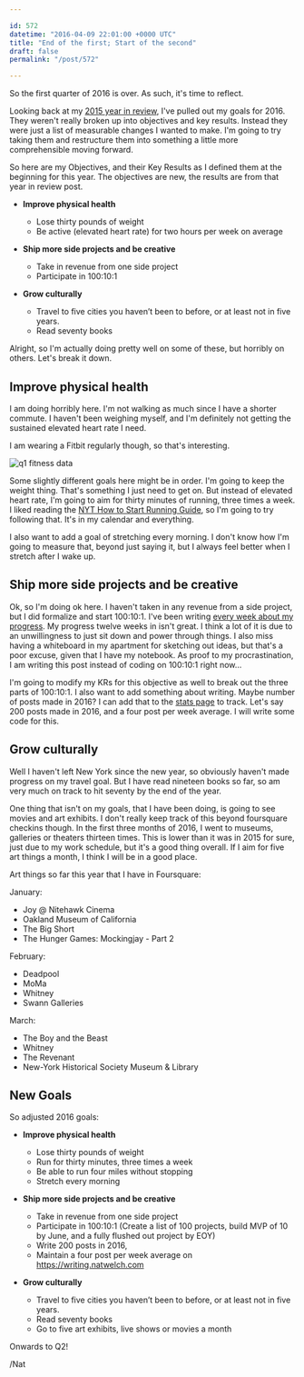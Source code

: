 ```yaml
---

id: 572
datetime: "2016-04-09 22:01:00 +0000 UTC"
title: "End of the first; Start of the second"
draft: false
permalink: "/post/572"

---
```


So the first quarter of 2016 is over. As such, it's time to reflect. 

Looking back at my [2015 year in review](https://writing.natwelch.com/post/531), I've pulled out my goals for 2016. They weren't really broken up into objectives and key results. Instead they were just a list of measurable changes I wanted to make. I'm going to try taking them and restructure them into something a little more comprehensible moving forward.

So here are my Objectives, and their Key Results as I defined them at the beginning for this year. The objectives are new, the results are from that year in review post.

 - **Improve physical health**
   - Lose thirty pounds of weight
   - Be active (elevated heart rate) for two hours per week on average

 - **Ship more side projects and be creative**
   - Take in revenue from one side project
   - Participate in 100:10:1

 - **Grow culturally**
   - Travel to five cities you haven’t been to before, or at least not in five years.
   - Read seventy books

Alright, so I'm actually doing pretty well on some of these, but horribly on others. Let's break it down. 

## Improve physical health

I am doing horribly here. I'm not walking as much since I have a shorter commute. I haven't been weighing myself, and I'm definitely not getting the sustained elevated heart rate I need.

I am wearing a Fitbit regularly though, so that's interesting.

![q1 fitness data](http://cl.natw.me/fekQ/d)

Some slightly different goals here might be in order. I'm going to keep the weight thing. That's something I just need to get on. But instead of elevated heart rate, I'm going to aim for thirty minutes of running, three times a week. I liked reading the [NYT How to Start Running Guide](http://www.nytimes.com/well/guides/how-to-start-running), so I'm going to try following that. It's in my calendar and everything.

I also want to add a goal of stretching every morning. I don't know how I'm going to measure that, beyond just saying it, but I always feel better when I stretch after I wake up.

## Ship more side projects and be creative

Ok, so I'm doing ok here. I haven't taken in any revenue from a side project, but I did formalize and start 100:10:1. I've been writing [every week about my progress](https://writing.natwelch.com/tags/tenbysix). My progress twelve weeks in isn't great. I think a lot of it is due to an unwillingness to just sit down and power through things. I also miss having a whiteboard in my apartment for sketching out ideas, but that's a poor excuse, given that I have my notebook. As proof to my procrastination, I am writing this post instead of coding on 100:10:1 right now...

I'm going to modify my KRs for this objective as well to break out the three parts of 100:10:1. I also want to add something about writing. Maybe number of posts made in 2016? I can add that to the [stats page](https://writing.natwelch.com/stats) to track. Let's say 200 posts made in 2016, and a four post per week average. I will write some code for this.
 
## Grow culturally

Well I haven't left New York since the new year, so obviously haven't made progress on my travel goal. But I have read nineteen books so far, so am very much on track to hit seventy by the end of the year.

One thing that isn't on my goals, that I have been doing, is going to see movies and art exhibits. I don't really keep track of this beyond foursquare checkins though. In the first three months of 2016, I went to museums, galleries or theaters thirteen times. This is lower than it was in 2015 for sure, just due to my work schedule, but it's a good thing overall. If I aim for five art things a month, I think I will be in a good place.

Art things so far this year that I have in Foursquare:

January:

 - Joy @ Nitehawk Cinema
 - Oakland Museum of California
 - The Big Short
 - The Hunger Games: Mockingjay - Part 2

February:

 - Deadpool
 - MoMa
 - Whitney
 - Swann Galleries

March:

 - The Boy and the Beast
 - Whitney
 - The Revenant
 - New-York Historical Society Museum & Library

## New Goals

So adjusted 2016 goals:

 - **Improve physical health**
   - Lose thirty pounds of weight
   - Run for thirty minutes, three times a week
   - Be able to run four miles without stopping
   - Stretch every morning

 - **Ship more side projects and be creative**
   - Take in revenue from one side project
   - Participate in 100:10:1 (Create a list of 100 projects, build MVP of 10 by June, and a fully flushed out project by EOY)
   - Write 200 posts in 2016, 
   - Maintain a four post per week average on https://writing.natwelch.com

 - **Grow culturally**
   - Travel to five cities you haven’t been to before, or at least not in five years.
   - Read seventy books
   - Go to five art exhibits, live shows or movies a month

Onwards to Q2!

/Nat
